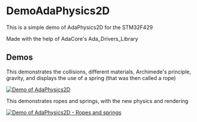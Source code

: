 # DemoAdaPhysics2D

This is a simple demo of AdaPhysics2D for the STM32F429

Made with the help of AdaCore's Ada_Drivers_Library

## Demos
This demonstrates the collisions, different materials, Archimede's principle, gravity, and displays the use of a spring (that was then called a rope)

[![Demo of AdaPhysics2D](https://img.youtube.com/vi/1BPz2qExwVw/0.jpg)](https://youtu.be/1BPz2qExwVw "Demo of AdaPhysics2D")

This demonstrates ropes and springs, with the new physics and rendering

[![Demo of AdaPhysics2D - Ropes and springs](https://img.youtube.com/vi/5rNCt6BQFn0/0.jpg)](https://youtu.be/5rNCt6BQFn0 "Demo of AdaPhysics2D - Ropes and springs")
